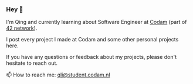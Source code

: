 ### Hey 👋

I'm Qing and currently learning about Software Engineer at [Codam](https://www.codam.nl/en/) (part of [42 network](https://www.codam.nl/en/the-42-network)).

I post every project I made at Codam and some other personal projects here.

If you have any questions or feedback about my projects, please don't hesitate to reach out.

📫 How to reach me: qli@student.codam.nl

<!--
**qingqingqingli/qingqingqingli** is a ✨ _special_ ✨ repository because its `README.md` (this file) appears on your GitHub profile.

Here are some ideas to get you started:

- 🔭 I’m currently working on ...
- 🌱 I’m currently learning ...
- 👯 I’m looking to collaborate on ...
- 🤔 I’m looking for help with ...
- 💬 Ask me about ...
- 📫 How to reach me: ...
- 😄 Pronouns: ...
- ⚡ Fun fact: ...
-->
